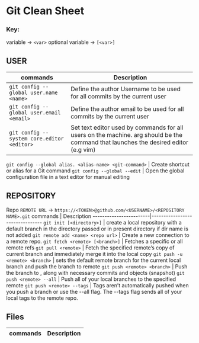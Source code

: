 # Git Clean Sheet

### Key:
  variable ->  `<var>`
  optional variable -> `[<var>]`

## USER
commands                                      |                   Description
----------------------------------------------|--------------------------------
`git config --global user.name <name>` | Define the author Username to be used for all commits by the current user
`git config --global user.email <email>` | Define the author email to be used for all commits by the current user
`git config --system core.editor <editor>`| Set text editor used by commands for all users on the machine. <editor> arg should be the command that launches the desired editor (e.g vim)

`git config --global alias. <alias-name> <git-command>` | Create shortcut or alias for a Git command
`git config --global --edit` | Open the global configuration file in a text editor for manual editing

## REPOSITORY
Repo `REMOTE URL` -> `https://<TOKEN>@github.com/<USERNAME>/<REPOSITORY NAME>.git`
commands                |                   Description
------------------------|--------------------------------
`git init [<directory>]` | create a local repository with a default branch in the directory passed or in present directory if dir name is not added
`git remote add <name> <repo url>` | Create a new connection to a remote repo.
`git fetch <remote> [<branch>]` | Fetches a specific <branch> or all remote refs
`git pull <remote>` | Fetch the specified remote’s copy of current branch and immediately merge it into the local copy
`git push -u <remote> <branch>` | sets the default remote branch for the current local branch and push the branch to remote
`git push <remote> <branch>` | Push the branch to <remote>, along with necessary commits and objects (snapshot)
`git push <remote> --all` | Push all of your local branches to the specified remote
`git push <remote> --tags` | Tags aren’t automatically pushed when you push a branch or use the --all flag. The --tags flag sends all of your local tags to the remote repo.


## Files

commands                |                   Description
------------------------|--------------------------------
